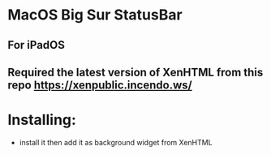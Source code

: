 # MacOS Big Sur StatusBar
## For iPadOS
## Required the latest version of XenHTML from this repo https://xenpublic.incendo.ws/

# Installing:
- install it then add it as background widget from XenHTML
